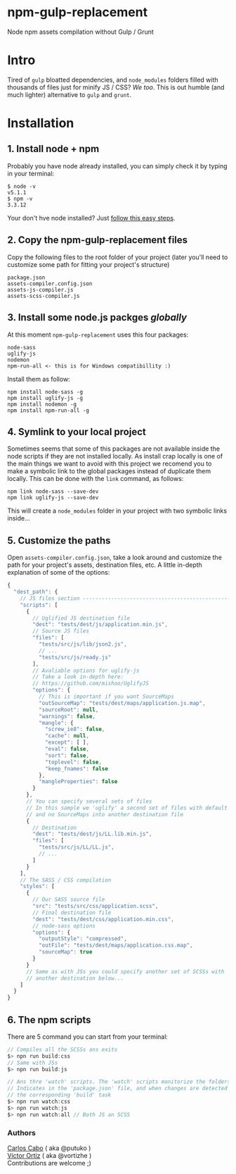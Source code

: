 # npm-gulp-replacement
Node npm assets compilation without Gulp / Grunt

# Intro
Tired of `gulp` bloatted dependencies, and `node_modules` folders filled with thousands of files just for minify JS / CSS? *We too*. This is out humble (and much lighter) alternative to `gulp` and `grunt`.

# Installation

## 1. Install node + npm
Probably you have node already installed, you can simply check it by typing in your terminal:
````
$ node -v
v5.1.1
$ npm -v
3.3.12
````
Your don't hve node installed? Just [follow this easy steps](https://nodejs.org/en/download/).

## 2. Copy the npm-gulp-replacement files
Copy the following files to the root folder of your project (later you'll need to customize some path for fitting your project's structure)
````
package.json
assets-compiler.config.json
assets-js-compiler.js
assets-scss-compiler.js
````

## 3. Install some node.js packges *globally*
At this moment `npm-gulp-replacement` uses this four packages:
````
node-sass
uglify-js
nodemon
npm-run-all <- this is for Windows compatibillity :)
````
Install them as follow:
````
npm install node-sass -g
npm install uglify-js -g
npm install nodemon -g
npm install npm-run-all -g
````

## 4. Symlink to your local project
Sometimes seems that some of this packages are not available inside the node scripts if they are not installed locally. As install crap locally is one of the main things we want to avoid with this project we recomend you to make a symbolic link to the global packages instead of duplicate them locally. This can be done with the `link` command, as follows:
````
npm link node-sass --save-dev
npm link uglify-js --save-dev
````
This will create a `node_modules` folder in your project with two symbolic links inside...

## 5. Customize the paths
Open `assets-compiler.config.json`, take a look around and customize the path for your project's assets, destination files, etc. A little in-depth explanation of some of the options:
````javascript
{
  "dest_path": {
    // JS files section --------------------------------------------------------
    "scripts": [
      {
        // Uglified JS destination file
        "dest": "tests/dest/js/application.min.js",
        // Source JS files
        "files": [
          "tests/src/js/lib/json2.js",
          // ...
          "tests/src/js/ready.js"
        ],
        // Avaliable options for uglify-js
        // Take a look in-depth here:
        // https://github.com/mishoo/UglifyJS
        "options": {
          // This is important if you want SourceMaps
          "outSourceMap": "tests/dest/maps/application.js.map",
          "sourceRoot": null,
          "warnings": false,
          "mangle": {
            "screw_ie8": false,
            "cache": null,
            "except": [ ],
            "eval": false,
            "sort": false,
            "toplevel": false,
            "keep_fnames": false
          },
          "mangleProperties": false
        }
      },
      // You can specify several sets of files
      // In this sample we 'uglify' a second set of files with default settings
      // and no SourceMaps into another destination file
      {
        // Destination
        "dest": "tests/dest/js/LL.lib.min.js",
        "files": [
          "tests/src/js/LL/LL.js",
          // ...
        ]
      }
    ],
    // The SASS / CSS compilation
    "styles": [
      {
        // Our SASS source file
        "src": "tests/src/css/application.scss",
        // Final destination file
        "dest": "tests/dest/css/application.min.css",
        // node-sass options
        "options": {
          "outputStyle": "compressed",
          "outFile": "tests/dest/maps/application.css.map",
          "sourceMap": true
        }
      }
      // Same as with JSs you could specify another set of SCSSs with
      // another destination below...
    ]
  }
}
````

## 6. The npm scripts
There are 5 command you can start from your terminal:
````javascript
// Compiles all the SCSSs ans exits
$> npn run build:css
// Same with JSs
$> npn run build:js

// Ans thre 'watch' scripts. The 'watch' scripts monitorize the folders
// Indicates in the 'package.json' file, and when changes are detected launch
// the corresponding 'build' task
$> npn run watch:css
$> npn run watch:js
$> npn run watch:all // Both JS an SCSS
````

### Authors
[Carlos Cabo](https://github.com/carloscabo) ( aka @putuko )  
[Víctor Ortíz](https://github.com/vortizhe) ( aka @vortizhe )  
Contributions are welcome ;)
